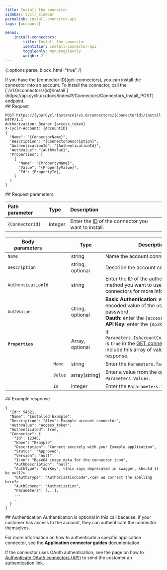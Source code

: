 ```yaml
---
title: Install the connector
sidebar: cyclr_sidebar
permalink: install-connector-api
tags: [accounts]

menus:
    install-connectors:
        title: Install the connector
        identifier: install-connector-api
        toggleonly: menutoggleonly
        weight: 2
---
```

{::options parse_block_html="true" /}
<section class="card">
If you have the [connector ID](get-connectors), you can install the connector into an account. To install the connector, call the [`/v1.0/connectors/{id}/install`](https://api.cyclr.uk/docs/index#!/Connectors/Connectors_Install_POST) endpoint.


</section>
<section class="card">
## Request

```
POST https://{yourCyclrInstance}/v1.0/connectors/{ConnectorId}/install HTTP/1.1
Authorization: Bearer {access_token}
X-Cyclr-Account: {AccountID}
{
  "Name": "{ConnectorName}",
  "Description": "{ConnectorDescription}",
  "AuthenticationId": "{AuthenticationId}",
  "AuthValue": "{AuthValue}",
  "Properties": [
    {
      "Name": "{PropertyName}",
      "Value": "{PropertyValue}",
      "Id": {PropertyId},
    }
  ]
}

```

</section>
<section class="card">
## Request parameters

| **Path parameter** | **Type** | **Description**                                    |
|:-------------------|:---------|:---------------------------------------------------|
| `{ConnectorId}`    | integer  | Enter the [ID](get-connectors#connector-id) of the connector you want to install. |

| **Body parameters** |  | **Type** | **Description** |
|---|---|---|---|
| `Name` |  | string | Name the account connector |
| `Description` |  | string, optional | Describe the account connector. |
| `AuthenticationId` |  | string | Enter the ID of the authentication method you want to use. See Get connectors for more information. |
| `AuthValue` |  | string, optional | **Basic Authentication**: enter the base64 encoded value of the username and password.<br>**Oauth**: enter the `{access_token}`.<br>**API Key**: enter the `{ApiKey}`. |
| **`Properties`** |  | Array, optional | If `Parameters.IsAccountConnectorProperty` is `true` in the [GET connectors](get-connectors#response-items) response, include this array of values from the response. |
|  | `Name` | string | Enter the `Parameters.TargetName` value. |
|  | `Value` | array[string] | Enter a value from the options in `Parameters.Values`. |
|  | `Id` | integer | Enter the `Pararameters.Id` value. |


</section>
<section class="card">
## Example response

```
{
  "Id": 54321,
  "Name": "Installed Example",
  "Description": "Alex's Example account connector",
  "AuthValue": "access_token",
  "Authenticated": true,
  "Connector": {
    "Id": 12345,
    "Name": "Example",
    "Description": "Connect securely with your Example application",
    "Status": "Approved",
    "Version": "null",
    "Icon": "Base64 image data for the connector icon",
    "AuthDescription": "null",
    "AuthType": "ApiKey", <this says deprecated in swagger, should it be null?>
    "OAuth2Type": "AuthorisationCode",<can we correct the spelling here?>
    "AuthScheme": "Authorization",
    "Parameters": [...],
    ...
    ,
  }
}
```


</section>
<section class="card">
## Authentication
Authentication is optional in this call because, if your customer has access to the account, they can authenticate the connector themselves. 

For more information on how to authenticate a specific application connector, see the **Application connector guides** documentation.

If the connector uses OAuth authentication, see the page on how to [Authenticate OAuth connectors (API)](authenticate-link-api) to send the customer an authentication link.

</section>
